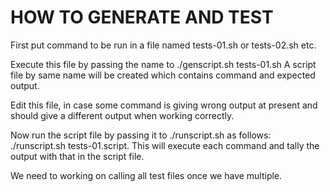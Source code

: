 # HOW TO GENERATE AND TEST

First put command to be run in a file named tests-01.sh or tests-02.sh
etc.

Execute this file by passing the name to ./genscript.sh tests-01.sh
A script file by same name will be created which contains command and
expected output.

Edit this file, in case some command is giving wrong output at present
and should give a different output when working correctly.

Now run the script file by passing it to ./runscript.sh as follows:
  ./runscript.sh tests-01.script.
This will execute each command and tally the output with that in the
script file.

We need to working on calling all test files once we have multiple.

